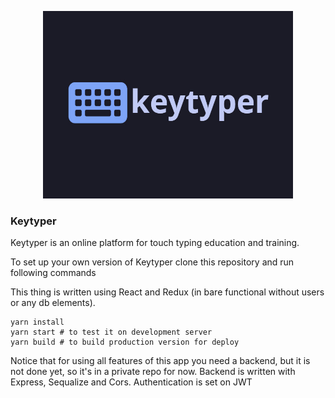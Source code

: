 <p aling="center" style="text-align: center">
	<img src="./gitassets/keytyper.jpg" width="400" height="300">
</p>

### Keytyper
Keytyper is an online platform for touch typing education and training.

To set up your own version of Keytyper clone this repository and run following commands

This thing is written using React and Redux (in bare functional without users or any db elements).

	yarn install
	yarn start # to test it on development server
	yarn build # to build production version for deploy

Notice that for using all features of this app you need a backend, but it is not done yet, so it's in a private repo for now.
Backend is written with Express, Sequalize and Cors. Authentication is set on JWT
